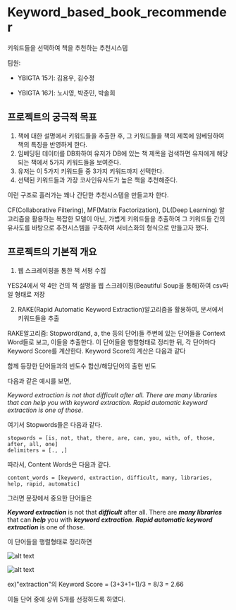 # Keyword_based_book_recommender
키워드들을 선택하여 책을 추천하는 추천시스템

팀원:

- YBIGTA 15기: 김용우, 김수정

- YBIGTA 16기: 노시영, 박준민, 박솔희

## 프로젝트의 궁극적 목표
1. 책에 대한 설명에서 키워드들을 추출한 후, 그 키워드들을 책의 제목에 임베딩하여 책의 특징을 반영하게 한다. 
2. 임베딩된 데이터를 DB화하여 유저가 DB에 있는 책 제목을 검색하면 유저에게 해당되는 책에서 5가지 키워드들을 보여준다.
3. 유저는 이 5가지 키워드들 중 3가지 키워드까지 선택한다.
4. 선택된 키워드들과 가장 코사인유사도가 높은 책을 추천해준다.

이런 구조로 흘러가는 꽤나 간단한 추천시스템을 만들고자 한다.

CF(Collaborative Filtering), MF(Matrix Factorization), DL(Deep Learning) 알고리즘을 활용하는 복잡한 모델이 아닌, 가볍게 키워드들을 추출하여 그 키워드들 간의 유사도를 바탕으로 추천시스템을 구축하여 서비스화의 형식으로 만들고자 했다. 

## 프로젝트의 기본적 개요

1. 웹 스크레이핑을 통한 책 서평 수집

YES24에서 약 4만 건의 책 설명을 웹 스크레이핑(Beautiful Soup을 통해)하여 csv파일 형태로 저장

2. RAKE(Rapid Automatic Keyword Extraction)알고리즘을 활용하여, 문서에서 키워드들을 추출

RAKE알고리즘: Stopword(and, a, the 등의 단어)들 주변에 있는 단어들을 Context Word들로 보고, 이들을 추출한다. 이 단어들을 행렬형태로 정리한 뒤, 각 단어마다 Keyword Score를 계산한다. Keyword Score의 계산은 다음과 같다

함께 등장한 단어들과의 빈도수 합산/해당단어의 출현 빈도

다음과 같은 예시를 보면,

*Keyword extraction is not that difficult after all. There are many libraries that can help you with keyword extraction. Rapid automatic keyword extraction is one of those.*

여기서 Stopwords들은 다음과 같다.

```
stopwords = [is, not, that, there, are, can, you, with, of, those, after, all, one] 
delimiters = [., ,]
```

따라서, Content Words은 다음과 같다.

```
content_words = [keyword, extraction, difficult, many, libraries, help, rapid, automatic]
```

그러면 문장에서 중요한 단어들은 

***Keyword extraction*** is not that ***difficult*** after all. There are ***many libraries*** that can ***help*** you with ***keyword extraction***. ***Rapid automatic keyword extraction*** is one of those.

이 단어들을 행렬형태로 정리하면 

![alt text](https://d33wubrfki0l68.cloudfront.net/0fc3791e858e722cd2ffbe05f6b92899dcd12a9a/1beba/static/74b6799b8c44da2b1c0d2eb7f9fe27df/f3e6b/rake-matrix.png)

![alt text](https://d33wubrfki0l68.cloudfront.net/d065270f44fdcdf82f8d18621c91425be9c05161/e1cd0/static/996e4b1308bd28ed6d4d726a2d051b28/2cbcd/rake-frequency-score.png)

ex)"extraction"의 Keyword Score = (3+3+1+1)/3 = 8/3 = 2.66

이들 단어 중에 상위 5개를 선정하도록 하였다.


